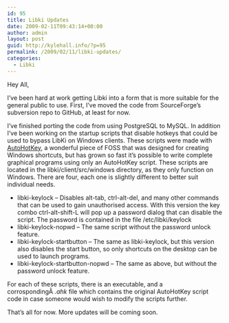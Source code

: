 ```yaml
---
id: 95
title: Libki Updates
date: 2009-02-11T09:43:14+00:00
author: admin
layout: post
guid: http://kylehall.info/?p=95
permalink: /2009/02/11/libki-updates/
categories:
  - Libki
---
```

Hey All,

I&#8217;ve been hard at work getting Libki into a form that is more suitable for the general public to use. First, I&#8217;ve moved the code from SourceForge&#8217;s subversion repo to GitHub, at least for now.

I&#8217;ve finished porting the code from using PostgreSQL to MySQL. In addition I&#8217;ve been working on the startup scripts that disable hotkeys that could be used to bypass LibKi on Windows clients. These scripts were made with <a href="http://www.autohotkey.com/" target="_blank">AutoHotKey</a>, a wonderful piece of FOSS that was designed for creating Windows shortcuts, but has grown so fast it&#8217;s possible to write complete graphical programs using only an AutoHotKey script. These scripts are located in the libki/client/src/windows directory, as they only function on Windows. There are four, each one is slightly different to better suit individual needs.

<ul style="text-align: left;">
  <li>
    libki-keylock &#8211; Disables alt-tab, ctrl-alt-del, and many other commands that can be used to gain unauthorised access. With this version the key combo ctrl-alt-shift-L will pop up a password dialog that can disable the script. The password is contained in the file /etc/libki/keylock
  </li>
  <li>
    libki-keylock-nopwd &#8211; The same script without the password unlock feature.
  </li>
  <li>
    libki-keylock-startbutton &#8211; The same as libki-keylock, but this version also disables the start button, so only shortcuts on the desktop can be used to launch programs.
  </li>
  <li>
    libki-keylock-startbutton-nopwd &#8211; The same as above, but without the password unlock feature.
  </li>
</ul>

For each of these scripts, there is an executable, and a corrospondingÂ _.ahk_ file which contains the original AutoHotKey script code in case someone would wish to modify the scripts further.

That&#8217;s all for now. More updates will be coming soon.